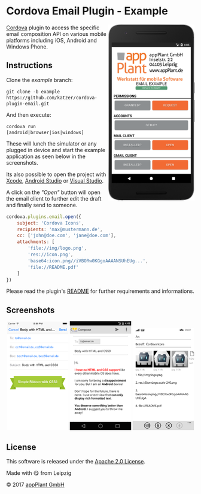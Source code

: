 
Cordova Email Plugin - Example
==============================

<img height="470px" align="right" src="images/overview.png">

[Cordova][cordova] plugin to access the specific email composition API on various mobile platforms including iOS, Android and Windows Phone.


## Instructions

Clone the _example_ branch:

    git clone -b example https://github.com/katzer/cordova-plugin-email.git

And then execute:

    cordova run [android|browser|ios|windows]

These will lunch the simulator or any plugged in device and start the example application as seen below in the screenshots.

Its also possible to open the project with [Xcode][xcode], [Android Studio][studio] or [Visual Studio][vs].

A click on the _"Open"_ button will open the email client to further edit the draft and finally send to someone.

```javascript
cordova.plugins.email.open({
    subject: 'Cordova Icons',
    recipients: 'max@mustermann.de',
    cc: ['john@doe.com', 'jane@doe.com'],
    attachments: [
        'file://img/logo.png',
        'res://icon.png',
        'base64:icon.png//iVBORw0KGgoAAAANSUhEUg...',
        'file://README.pdf'
    ]
})
```

Please read the plugin's [README][readme] for further requirements and informations.


## Screenshots

<p align="center">
    <img width="32.5%" src="images/ios.png"></img>
    <img width="32.5%" src="images/android.png"></img>
    <img width="32.5%" src="images/windows.png"></img>
</p>


## License

This software is released under the [Apache 2.0 License][apache2_license].

Made with :yum: from Leipzig

© 2017 [appPlant GmbH][appplant]


[cordova]: https://cordova.apache.org
[readme]: https://github.com/katzer/cordova-plugin-email-composer/blob/master/README.md
[zip]: https://github.com/katzer/cordova-plugin-email-composer/archive/example.zip
[xcode]: https://developer.apple.com/xcode/
[studio]: https://developer.android.com/sdk/installing/studio.html
[vs]: https://www.visualstudio.com
[apache2_license]: http://opensource.org/licenses/Apache-2.0
[appplant]: www.appplant.de
